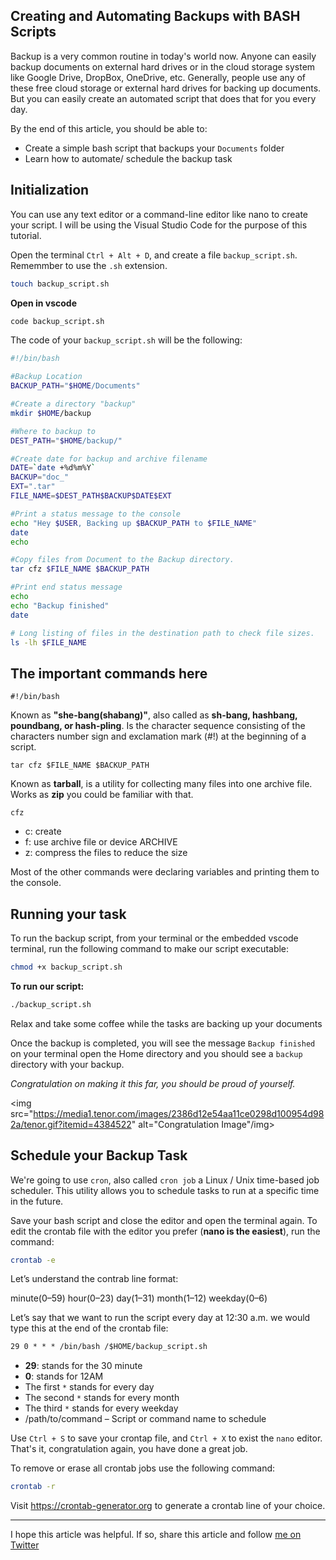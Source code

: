 ## Creating and Automating Backups with BASH Scripts

Backup is a very common routine in today's world now. Anyone can easily backup documents on external hard drives or in the cloud storage system like Google Drive, DropBox, OneDrive, etc. Generally, people use any of these free cloud storage or external hard drives for backing up documents. But you can easily create an automated script that does that for you every day.

By the end of this article, you should be able to:

- Create a simple bash script that backups your `Documents` folder
- Learn how to automate/ schedule the backup task


## Initialization

You can use any text editor or a command-line editor like nano to create your script. I will be using the Visual Studio Code for the purpose of this tutorial. 

Open the terminal `Ctrl + Alt + D`, and create a file `backup_script.sh`. Rememmber to use the `.sh` extension.

```bash
touch backup_script.sh
```

**Open in vscode**

```bash
code backup_script.sh
```

The code of your `backup_script.sh` will be the following:

```bash
#!/bin/bash

#Backup Location
BACKUP_PATH="$HOME/Documents"

#Create a directory "backup"
mkdir $HOME/backup

#Where to backup to
DEST_PATH="$HOME/backup/"

#Create date for backup and archive filename
DATE=`date +%d%m%Y`
BACKUP="doc_"
EXT=".tar"
FILE_NAME=$DEST_PATH$BACKUP$DATE$EXT

#Print a status message to the console
echo "Hey $USER, Backing up $BACKUP_PATH to $FILE_NAME"
date
echo

#Copy files from Document to the Backup directory.
tar cfz $FILE_NAME $BACKUP_PATH

#Print end status message
echo
echo "Backup finished"
date

# Long listing of files in the destination path to check file sizes.
ls -lh $FILE_NAME 

```

## The important commands here

`#!/bin/bash`

Known as **"she-bang(shabang)"**, also called as **sh-bang, hashbang, poundbang, or hash-pling**. Is the character sequence consisting of the characters number sign and exclamation mark (#!) at the beginning of a script.

`tar cfz $FILE_NAME $BACKUP_PATH`

Known as **tarball**, is a utility for collecting many files into one archive file. Works as **zip** you could be familiar with that.

`cfz`

- c: create
- f: use archive file or device ARCHIVE 
- z: compress the files to reduce the size

Most of the other commands were declaring variables and printing them to the console.

## Running your task

To run the backup script, from your terminal or the embedded vscode terminal, run the following command to make our script executable:

```bash
chmod +x backup_script.sh
```

**To run our script:**

```bash
./backup_script.sh
```
> 
Relax and take some coffee while the tasks are backing up your documents

Once the backup is completed, you will see the message `Backup finished` on your terminal open the Home directory and you should see a `backup` directory with your backup. 

*Congratulation on making it this far, you should be proud of yourself.*

<img src="https://media1.tenor.com/images/2386d12e54aa11ce0298d100954d982a/tenor.gif?itemid=4384522" alt="Congratulation Image"/img>

## Schedule your Backup Task

We're going to use `cron`, also called `cron job` a Linux / Unix time-based job scheduler. This utility allows you to schedule tasks to run at a specific time in the future.

Save your bash script and close the editor and open the terminal again. To edit the crontab file with the editor you prefer (**nano is the easiest**), run the command:

```bash
crontab -e
```
Let’s understand the contrab line format:

minute(0–59) hour(0–23) day(1–31) month(1–12) weekday(0–6)

Let’s say that we want to run the script every day at 12:30 a.m. we would type this at the end of the crontab file:

```txt
29 0 * * * /bin/bash /$HOME/backup_script.sh
```

- **29**: stands for the 30 minute 
- **0**: stands for 12AM
- The first `*` stands for every day
- The second `*` stands for every month
- The third `*` stands for every weekday
- /path/to/command – Script or command name to schedule

Use `Ctrl + S` to save your crontap file, and `Ctrl + X` to exist the `nano` editor. That's it, congratulation again, you have done a great job.

To remove or erase all crontab jobs use the following command:

```bash
crontab -r
```

Visit https://crontab-generator.org to generate a crontab line of your choice.

<hr>

I hope this article was helpful. If so, share this article and follow [me on Twitter](https://twitter.com/IrolehVincent) 